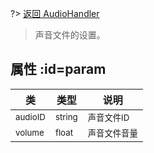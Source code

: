 
?> [返回 AudioHandler](md/scripts/Salt/AudioHandler.md?id=connected)

> 声音文件的设置。

## 属性 :id=param

类 | 类型 |  说明
-------- |  ----- |  -----
<small>audioID</small>  | <small>string</small> | <small>声音文件ID</small>
<small>volume</small>  | <small>float</small> | <small>声音文件音量</small>

